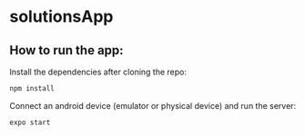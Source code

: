 # solutionsApp

## How to run the app:

Install the dependencies after cloning the repo:
```ruby
npm install
```
Connect an android device (emulator or physical device) and run the server:
```ruby
expo start
```

